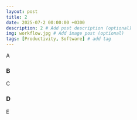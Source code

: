 ```yaml
---
layout: post
title: 2
date: 2025-07-2 00:00:00 +0300
description: 2 # Add post description (optional)
img: workflow.jpg # Add image post (optional)
tags: [Productivity, Software] # add tag
---
```


A

### B

C

### D

E
